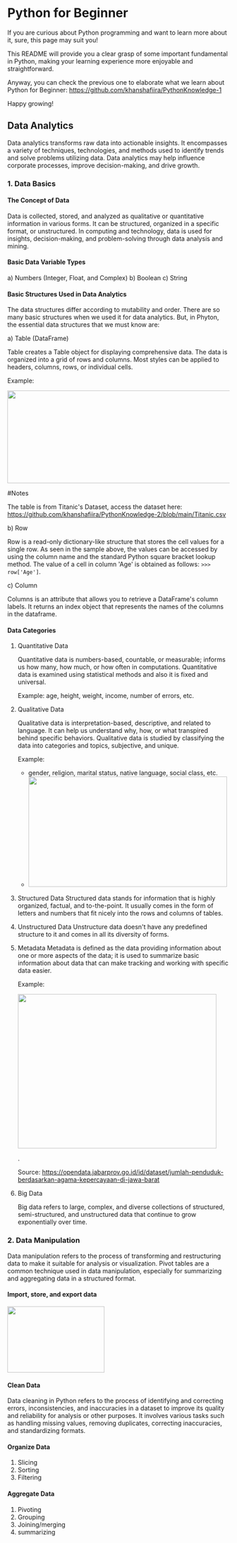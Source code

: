 # Python for Beginner
If you are curious about Python programming and want to learn more about it, sure, this page may suit you!

This README will provide you a clear grasp of some important fundamental in Python, making your learning experience more enjoyable and straightforward.

Anyway, you can check the previous one to elaborate what we learn about Python for Beginner: https://github.com/khanshafiira/PythonKnowledge-1

Happy growing!

## Data Analytics
Data analytics transforms raw data into actionable insights. It encompasses a variety of techniques, technologies, and methods used to identify trends and solve problems utilizing data. Data analytics may help influence corporate processes, improve decision-making, and drive growth.

### 1. Data Basics

#### The Concept of Data
Data is collected, stored, and analyzed as qualitative or quantitative information in various forms. It can be structured, organized in a specific format, or unstructured. In computing and technology, data is used for insights, decision-making, and problem-solving through data analysis and mining.

#### Basic Data Variable Types
a) Numbers (Integer, Float, and Complex)
b) Boolean
c) String

#### Basic Structures Used in Data Analytics
The data structures differ according to mutability and order. There are so many basic structures when we used it for data analytics. But, in Phyton, the essential data structures that we must know are:

a) Table (DataFrame)

Table creates a Table object for displaying comprehensive data. The data is organized into a grid of rows and columns. Most styles can be applied to headers, columns, rows, or individual cells.

Example:

<img src="https://github.com/khanshafiira/PythonKnowledge-3/assets/166186201/b4725758-86ca-4ef1-b7f7-6b4b13366dff" width="700" height="210">

#Notes
 
The table is from Titanic's Dataset, access the dataset here:  https://github.com/khanshafiira/PythonKnowledge-2/blob/main/Titanic.csv

b) Row

Row is a read-only dictionary-like structure that stores the cell values for a single row. As seen in the sample above, the values can be accessed by using the column name and the standard Python square bracket lookup method. The value of a cell in column 'Age' is obtained as follows: `>>> row['Age']`.

c) Column

Columns is an attribute that allows you to retrieve a DataFrame's column labels. It returns an index object that represents the names of the columns in the dataframe.

#### Data Categories
1. Quantitative Data
   
   Quantitative data is numbers-based, countable, or measurable; informs us how many, how much, or how often in computations. Quantitative data is examined using statistical methods and also it is fixed and universal.
   
   Example: age, height, weight, income, number of errors, etc.
   
2. Qualitative Data
   
   Qualitative data is interpretation-based, descriptive, and related to language. It can help us understand why, how, or what transpired behind specific behaviors. Qualitative data is studied by classifying the data into categories and topics, subjective, and unique.
   
   Example:
   
   - gender, religion, marital status, native language, social class, etc.
   - <img src="https://github.com/khanshafiira/PythonKnowledge-3/assets/166186201/6f76d405-ec15-4f94-93b6-db70c688047f" width="450" height="250">

3. Structured Data
   Structured data stands for information that is highly organized, factual, and to-the-point. It usually comes in the form of letters and numbers that fit nicely into the rows and columns of tables.
      
4. Unstructured Data
   Unstructure data doesn't have any predefined structure to it and comes in all its diversity of forms.
   
5. Metadata
   Metadata is defined as the data providing information about one or more aspects of the data; it is used to summarize basic information about data that can make tracking and working with specific data easier.
   
   Example:
   
   <img src="https://github.com/khanshafiira/PythonKnowledge-3/assets/166186201/88960984-8c5a-4163-9431-84e1dbe1b633" width="450" height="350">
   
   .

   Source: https://opendata.jabarprov.go.id/id/dataset/jumlah-penduduk-berdasarkan-agama-kepercayaan-di-jawa-barat

6. Big Data
   
   Big data refers to large, complex, and diverse collections of structured, semi-structured, and unstructured data that continue to grow exponentially over time.

### 2. Data Manipulation
Data manipulation refers to the process of transforming and restructuring data to make it suitable for analysis or visualization. Pivot tables are a common technique used in data manipulation, especially for summarizing and aggregating data in a structured format.

#### Import, store, and export data
<img src="https://github.com/khanshafiira/PythonKnowledge-3/assets/166186201/ea7d7c20-51d5-4c19-a19e-038de247c9c1" width="220" height="150">

#### Clean Data
Data cleaning in Python refers to the process of identifying and correcting errors, inconsistencies, and inaccuracies in a dataset to improve its quality and reliability for analysis or other purposes. It involves various tasks such as handling missing values, removing duplicates, correcting inaccuracies, and standardizing formats.

#### Organize Data
1. Slicing
2. Sorting
3. Filtering
   
#### Aggregate Data
1. Pivoting
2. Grouping
3. Joining/merging
4. summarizing
